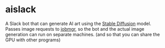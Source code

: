# aislack
A Slack bot that can generate AI art using the [Stable Diffusion](https://github.com/CompVis/stable-diffusion) model. Passes image requests to [jobmgr](https://github.com/thatoddmailbox/jobmgr), so the bot and the actual image generation can run on separate machines. (and so that you can share the GPU with other programs)